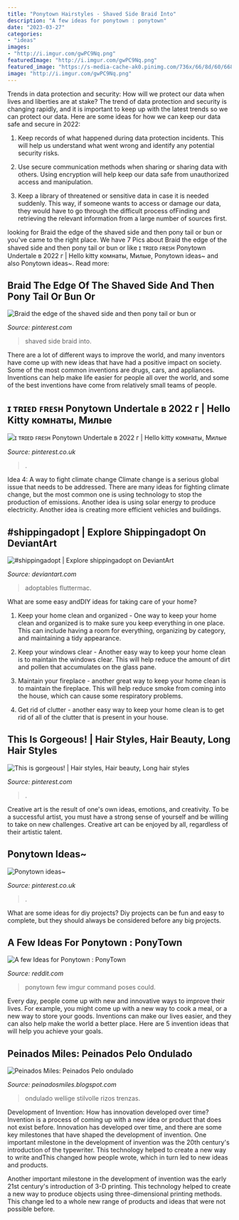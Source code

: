 ```yaml
---
title: "Ponytown Hairstyles - Shaved Side Braid Into"
description: "A few ideas for ponytown : ponytown"
date: "2023-03-27"
categories:
- "ideas"
images:
- "http://i.imgur.com/gwPC9Nq.png"
featuredImage: "http://i.imgur.com/gwPC9Nq.png"
featured_image: "https://s-media-cache-ak0.pinimg.com/736x/66/8d/60/668d60436c0192c0acd34895f0d68963.jpg"
image: "http://i.imgur.com/gwPC9Nq.png"
---
```



Trends in data protection and security: How will we protect our data when lives and liberties are at stake?
The trend of data protection and security is changing rapidly, and it is important to keep up with the latest trends so we can protect our data. Here are some ideas for how we can keep our data safe and secure in 2022:
1. Keep records of what happened during data protection incidents. This will help us understand what went wrong and identify any potential security risks.

2. Use secure communication methods when sharing or sharing data with others. Using encryption will help keep our data safe from unauthorized access and manipulation.

3. Keep a library of threatened or sensitive data in case it is needed suddenly. This way, if someone wants to access or damage our data, they would have to go through the difficult process ofFinding and retrieving the relevant information from a large number of sources first.


	

		
looking for Braid the edge of the shaved side and then pony tail or bun or you've came to the right place. We have 7 Pics about Braid the edge of the shaved side and then pony tail or bun or like ɪ ᴛʀɪᴇᴅ ꜰʀᴇꜱʜ Ponytown Undertale в 2022 г | Hello kitty комнаты, Милые, Ponytown ideas~ and also Ponytown ideas~. Read more:
		
    
## Braid The Edge Of The Shaved Side And Then Pony Tail Or Bun Or

<img loading=lazy src="https://s-media-cache-ak0.pinimg.com/736x/66/8d/60/668d60436c0192c0acd34895f0d68963.jpg" onerror="this.onerror=null;this.src='https://tse2.mm.bing.net/th?id=OIP.nWiT9pkX5AYlcNPsqbY3GwHaHT&amp;pid=15.1';" alt="Braid the edge of the shaved side and then pony tail or bun or">

_Source: pinterest.com_

>shaved side braid into. 

	

There are a lot of different ways to improve the world, and many inventors have come up with new ideas that have had a positive impact on society. Some of the most common inventions are drugs, cars, and appliances. Inventions can help make life easier for people all over the world, and some of the best inventions have come from relatively small teams of people.

    
## ɪ ᴛʀɪᴇᴅ ꜰʀᴇꜱʜ Ponytown Undertale в 2022 г | Hello Kitty комнаты, Милые

<img loading=lazy src="https://i.pinimg.com/originals/50/ed/9f/50ed9fd0beca81aa81e36e83719a96bf.jpg" onerror="this.onerror=null;this.src='https://tse2.mm.bing.net/th?id=OIP.FcPvU0rlgJ8k1bjx7cMMuQDrEb&amp;pid=15.1';" alt="ɪ ᴛʀɪᴇᴅ ꜰʀᴇꜱʜ Ponytown Undertale в 2022 г | Hello kitty комнаты, Милые">

_Source: pinterest.co.uk_

>. 

	

Idea 4: A way to fight climate change
Climate change is a serious global issue that needs to be addressed. There are many ideas for fighting climate change, but the most common one is using technology to stop the production of emissions. Another idea is using solar energy to produce electricity. Another idea is creating more efficient vehicles and buildings.

    
## #shippingadopt | Explore Shippingadopt On DeviantArt

<img loading=lazy src="https://images-wixmp-ed30a86b8c4ca887773594c2.wixmp.com/intermediary/f/23fa04ff-a875-4e6d-ad16-8c440af96705/d5hmvka-dbd74b8f-b3b6-4048-ab3c-99538872428d.png/v1/fill/w_635,h_350,q_70,strp/draw_to_adopt_fluttermac_adoptables_by_vega37_d5hmvka-350t.jpg" onerror="this.onerror=null;this.src='https://tse4.mm.bing.net/th?id=OIP.tRFiAB5KL9Fjm1pzXkVjlwHaEF&amp;pid=15.1';" alt="#shippingadopt | Explore shippingadopt on DeviantArt">

_Source: deviantart.com_

>adoptables fluttermac. 

	

What are some easy andDIY ideas for taking care of your home?
1. Keep your home clean and organized - One way to keep your home clean and organized is to make sure you keep everything in one place. This can include having a room for everything, organizing by category, and maintaining a tidy appearance.
2. Keep your windows clear - Another easy way to keep your home clean is to maintain the windows clear. This will help reduce the amount of dirt and pollen that accumulates on the glass pane.

3. Maintain your fireplace - another great way to keep your home clean is to maintain the fireplace. This will help reduce smoke from coming into the house, which can cause some respiratory problems.

4. Get rid of clutter - another easy way to keep your home clean is to get rid of all of the clutter that is present in your house.

    
## This Is Gorgeous! | Hair Styles, Hair Beauty, Long Hair Styles

<img loading=lazy src="https://i.pinimg.com/736x/8e/5d/ae/8e5dae62d2c9c26c726635733f46763d--pony-tails-pony-tail-braids.jpg" onerror="this.onerror=null;this.src='https://tse2.mm.bing.net/th?id=OIP.lSXuZDFXva_VOkBCeJIDVgEsEs&amp;pid=15.1';" alt="This is gorgeous! | Hair styles, Hair beauty, Long hair styles">

_Source: pinterest.com_

>. 

	

Creative art is the result of one's own ideas, emotions, and creativity. To be a successful artist, you must have a strong sense of yourself and be willing to take on new challenges. Creative art can be enjoyed by all, regardless of their artistic talent.

    
## Ponytown Ideas~

<img loading=lazy src="https://i.pinimg.com/236x/5c/6f/41/5c6f41cd080eef948dc2581ba40b71e4.jpg" onerror="this.onerror=null;this.src='https://tse4.mm.bing.net/th?id=OIP.PUdihh_glVyu25rNk7Y3IQDrCn&amp;pid=15.1';" alt="Ponytown ideas~">

_Source: pinterest.co.uk_

>. 

	

What are some ideas for diy projects?
Diy projects can be fun and easy to complete, but they should always be considered before any big projects.

    
## A Few Ideas For Ponytown : PonyTown

<img loading=lazy src="http://i.imgur.com/gwPC9Nq.png" onerror="this.onerror=null;this.src='https://tse3.mm.bing.net/th?id=OIP.yWJRl3Gh8Be30IsUAHBBngHaEJ&amp;pid=15.1';" alt="A few Ideas for Ponytown : PonyTown">

_Source: reddit.com_

>ponytown few imgur command poses could. 

	

Every day, people come up with new and innovative ways to improve their lives. For example, you might come up with a new way to cook a meal, or a new way to store your goods. Inventions can make our lives easier, and they can also help make the world a better place. Here are 5 invention ideas that will help you achieve your goals.

    
## Peinados Miles: Peinados Pelo Ondulado

<img loading=lazy src="https://2.bp.blogspot.com/-kd8JaoTgl58/TyuHJai3FqI/AAAAAAAADgM/UG11nec5deo/s1600/long_hair_volume_pony.jpg" onerror="this.onerror=null;this.src='https://tse1.mm.bing.net/th?id=OIP.sgFpud0-gaBFyws3Gw5BDwAAAA&amp;pid=15.1';" alt="Peinados Miles: Peinados Pelo ondulado">

_Source: peinadosmiles.blogspot.com_

>ondulado wellige stilvolle rizos trenzas. 

	

Development of Invention: How has innovation developed over time?
Invention is a process of coming up with a new idea or product that does not exist before. Innovation has developed over time, and there are some key milestones that have shaped the development of invention. 
One important milestone in the development of invention was the 20th century's introduction of the typewriter. This technology helped to create a new way to write andThis changed how people wrote, which in turn led to new ideas and products. 

Another important milestone in the development of invention was the early 21st century's introduction of 3-D printing. This technology helped to create a new way to produce objects using three-dimensional printing methods. This change led to a whole new range of products and ideas that were not possible before.

